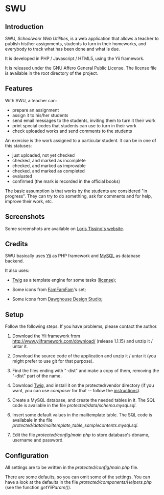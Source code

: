 # SWU

## Introduction

SWU, _Schoolwork Web Utilities_, is a web application that allows a
teacher to publish his/her assignments, students to turn in their
homeworks, and everybody to track what has been done and what is due.

It is developed in PHP / Javascript / HTML5, using the Yii framework.

It is released under the GNU Affero General Public License. The license
file is available in the root directory of the project.

## Features

With SWU, a teacher can:

  * prepare an assignment
  * assign it to his/her students
  * send email messages to the students, inviting them to turn it their work
  * print special codes that students can use to turn in their work
  * check uploaded works and send comments to the students
  
An exercise is the work assigned to a particular student. It can be in one
of this statuses:

  * just uploaded, not yet checked
  * checked, and marked as incomplete
  * checked, and marked as improvable
  * checked, and marked as completed
  * evaluated
  * confirmed (the mark is recorded in the official books)

The basic assumption is that works by the students are considered "in progress".
They can try to do something, ask for comments and for help, improve their work, etc.

## Screenshots

Some screenshots are available on [Loris Tissino's website](http://loris.tissino.it/software/swu).

## Credits

SWU basically uses [Yii](http://www.yiiframework.com/) as PHP framework
and [MySQL](http://www.mysql.com/) as database backend.

It also uses:

  * [Twig](http://twig.sensiolabs.org) as a template engine for some
  tasks ([license](http://twig.sensiolabs.org/license));
  
  * Some icons from [FamFamFam](http://www.famfamfam.com/)'s set;
  
  * Some icons from [Dawghouse Design Studio](http://www.dawghousedesignstudio.com/);

## Setup

Follow the following steps. If you have problems, please contact the 
author.

1. Download the Yii framework from http://www.yiiframework.com/download/
(release 1.1.15) and unzip it / untar it.

2. Download the source code of the application and unzip it / untar it
(you might prefer to use git for that purpose).

3. Find the files ending with "-dist" and make a copy of them, removing
the "-dist" part of the name.

4. Download [Twig](http://twig.sensiolabs.org/doc/intro.html#installation), 
and install it on the protected/vendor directory (if you want, you can 
use _composer_ for that -- follow the 
[instructions](http://twig.sensiolabs.org/doc/installation.html)).

5. Create a MySQL database, and create the needed tables in it. The SQL
code is available in the file _protected/data/schema.mysql.sql_.

6. Insert some default values in the mailtemplate table. The SQL code is
availabale in the file _protected/data/mailtemplate_table_samplecontents.mysql.sql_.

7. Edit the file _protected/config/main.php_ to store database's 
dbname, username and password.

## Configuration

All settings are to be written in the _protected/config/main.php_ file.

There are some defaults, so you can omit some of the settings. You can 
have a look at the defaults in the file _protected/components/Helpers.php_ 
(see the function _getYiiParam()_).

